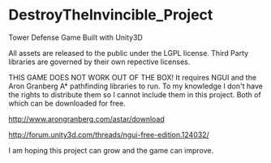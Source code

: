 DestroyTheInvincible_Project
============================

Tower Defense Game Built with Unity3D

All assets are released to the public under the LGPL license. Third Party libraries are governed by their own repective licenses.

THIS GAME DOES NOT WORK OUT OF THE BOX!
It requires NGUI and the Aron Granberg A* pathfinding libraries to run. To my knowledge I don't have the
rights to distribute them so I cannot include them in this project.
Both of which can be downloaded for free.

http://www.arongranberg.com/astar/download

http://forum.unity3d.com/threads/ngui-free-edition.124032/

I am hoping this project can grow and the game can improve.


